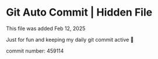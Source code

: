 # Git Auto Commit | Hidden File

This file was added Feb 12, 2025

Just for fun and keeping my daily git commit active 🤪

commit number: 459114
